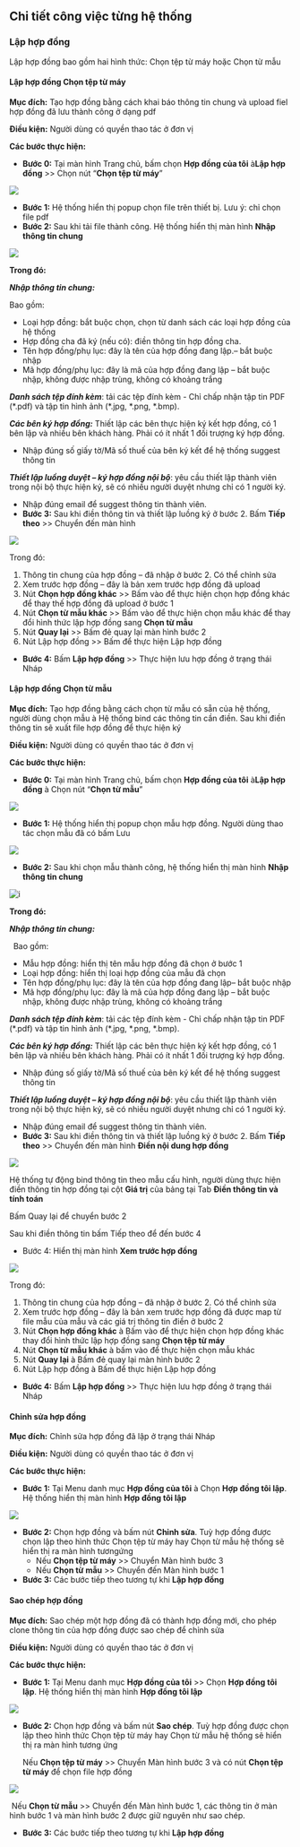 

## **Chi tiết công việc từng hệ thống**


### **Lập hợp đồng**
Lập hợp đồng bao gồm hai hình thức: Chọn tệp từ máy hoặc Chọn từ mẫu
#### **Lập hợp đồng Chọn tệp từ máy**
**Mục đích:** Tạo hợp đồng bằng cách khai báo thông tin chung và upload fiel hợp đồng đã lưu thành công ở dạng pdf

**Điều kiện:** Người dùng có quyền thao tác ở đơn vị

**Các bước thực hiện:**

- **Bước 0:**  Tại màn hình Trang chủ, bấm chọn **Hợp đồng của tôi** à**Lập hợp đồng** >> Chọn nút “**Chọn tệp từ máy**”

![](./picture/PIC_SME_Vcontract_LapHopDongChonTuTepMay.png)

- **Bước 1:** Hệ thống hiển thị popup chọn file trên thiết bị. Lưu ý: chỉ chọn file pdf
- **Bước 2:** Sau khi tải file thành công. Hệ thống hiển thị màn hình **Nhập thông tin chung**

![](./picture/PIC_SME_Vcontract_LapHopDongChonTuTepMay2.png)

**Trong đó:**

***Nhập thông tin chung:***

Bao gồm: 

- Loại hợp đồng: bắt buộc chọn, chọn từ danh sách các loại hợp đồng của hệ thống
- Hợp đồng cha đã ký (nếu có): điền thông tin hợp đồng cha.
- Tên hợp đồng/phụ lục: đây là tên của hợp đồng đang lập.– bắt buộc nhập 
- Mã hợp đồng/phụ lục: đây là mã của hợp đồng đang lập – bắt buộc nhập, không được nhập trùng, không có khoảng trắng

***Danh sách tệp đính kèm***: tải các tệp đính kèm - Chỉ chấp nhận tập tin PDF (\*.pdf) và tập tin hình ảnh (\*.jpg, \*.png, \*.bmp).

***Các bên ký hợp đồng:*** Thiết lập các bên thực hiện ký kết hợp đồng, có 1 bên lập và nhiều bên khách hàng. Phải có ít nhất 1 đối trượng ký hợp đồng.

- Nhập đúng số giấy tờ/Mã số thuế của bên ký kết để hệ thống suggest thông tin

***Thiết lập luồng duyệt – ký hợp đồng nội bộ***: yêu cầu thiết lập thành viên trong nội bộ thực hiện ký, sẽ có nhiều người duyệt nhưng chỉ có 1 người ký.

- Nhập đúng email để suggest thông tin thành viên.
- **Bước 3:** Sau khi điền thông tin và thiết lập luồng ký ở bước 2. Bấm **Tiếp theo** >> Chuyển đến màn hình 

![](./picture/PIC_SME_Vcontract_LapHopDongChonTuTepMay3.png)

Trong đó: 

1) Thông tin chung của hợp đồng – đã nhập ở bước 2. Có thể chỉnh sửa
1) Xem trước hợp đồng – đây là bản xem trước hợp đồng đã upload
1) Nút **Chọn hợp đồng khác** >> Bấm vào để thực hiện chọn hợp đồng khác để thay thế hợp đồng đã upload ở bước 1
1) Nút **Chọn từ mẫu khác** >> Bấm vào để thực hiện chọn mẫu khác để thay đổi hình thức lập hợp đồng sang **Chọn từ mẫu**
1) Nút **Quay lại** >> Bấm đẻ quay lại màn hình bước 2
1) Nút Lập hợp đồng >> Bấm để thực hiện Lập hợp đồng
- **Bước 4:** Bấm **Lập hợp đồng** >> Thực hiện lưu hợp đồng ở trạng thái Nháp
#### **Lập hợp đồng Chọn từ mẫu**
  **Mục đích:** Tạo hợp đồng bằng cách chọn từ mẫu có sẵn của hệ thống, người dùng chọn mẫu à Hệ thống bind các thông tin cần điền. Sau khi điền thông tin sẽ xuất file hợp đồng để thực hiện ký

**Điều kiện:** Người dùng có quyền thao tác ở đơn vị

**Các bước thực hiện:**

- **Bước 0:**  Tại màn hình Trang chủ, bấm chọn **Hợp đồng của tôi** à**Lập hợp đồng** à Chọn nút “**Chọn từ mẫu**”

![](./picture/PIC_SME_Vcontract_LapHopDongChonTuMau1.png)

- **Bước 1:** Hệ thống hiển thị popup chọn mẫu hợp đồng. Người dùng thao tác chọn mẫu đã có  bấm Lưu

![](./picture/PIC_SME_Vcontract_LapHopDongChonTuMau2.png)

- **Bước 2:** Sau khi chọn mẫu thành công, hệ thống hiển thị màn hình **Nhập thông tin chung**

![i](./picture/PICSME_Vcontract_LapHopDongChonTuMau3.png)

**Trong đó:**

***Nhập thông tin chung:***

` `Bao gồm: 

- Mẫu hợp đồng: hiển thị tên mẫu hợp đồng đã chọn ở bước 1
- Loại hợp đồng: hiển thị loại hợp đồng của mẫu đã chọn
- Tên hợp đồng/phụ lục: đây là tên của hợp đồng đang lập– bắt buộc nhập 
- Mã hợp đồng/phụ lục: đây là mã của hợp đồng đang lập – bắt buộc nhập, không được nhập trùng, không có khoảng trắng

***Danh sách tệp đính kèm***: tải các tệp đính kèm - Chỉ chấp nhận tập tin PDF (\*.pdf) và tập tin hình ảnh (\*.jpg, \*.png, \*.bmp).

***Các bên ký hợp đồng:*** Thiết lập các bên thực hiện ký kết hợp đồng, có 1 bên lập và nhiều bên khách hàng. Phải có ít nhất 1 đối trượng ký hợp đồng.

- Nhập đúng số giấy tờ/Mã số thuế của bên ký kết để hệ thống suggest thông tin

***Thiết lập luồng duyệt – ký hợp đồng nội bộ***: yêu cầu thiết lập thành viên trong nội bộ thực hiện ký, sẽ có nhiều người duyệt nhưng chỉ có 1 người ký.

- Nhập đúng email để suggest thông tin thành viên.
- **Bước 3:** Sau khi điền thông tin và thiết lập luồng ký ở bước 2. Bấm **Tiếp theo** >> Chuyển đến màn hình **Điền nội dung hợp đồng**

![](./picture/PIC_SME_Vcontract_LapHopDongChonTuMau3.png)

Hệ thống tự động bind thông tin theo mẫu cấu hình, người dùng thực hiện điền thông tin hợp đồng tại cột **Giá trị** của bảng tại Tab **Điền thông tin và tính toán**

Bấm Quay lại để chuyển bước 2

Sau khi điền thông tin bấm Tiếp theo để đến bước 4

- Bước 4: Hiển thị màn hình **Xem trước hợp đồng**

![](./picture/PIC_SME_Vcontract_LapHopDongChonTuMau4.png)

Trong đó: 

1) Thông tin chung của hợp đồng – đã nhập ở bước 2. Có thể chỉnh sửa
1) Xem trước hợp đồng – đây là bản xem trước hợp đồng đã được map từ file mẫu của mẫu và các giá trị thông tin điền ở bước 2
1) Nút **Chọn hợp đồng khác** à Bấm vào để thực hiện chọn hợp đồng khác thay đổi hình thức lập hợp đồng sang **Chọn tệp từ máy**
1) Nút **Chọn từ mẫu khác** à bấm vào để thực hiện chọn mẫu khác 
1) Nút **Quay lại** à Bấm đẻ quay lại màn hình bước 2
1) Nút Lập hợp đồng à Bấm để thực hiện Lập hợp đồng
- **Bước 4:** Bấm **Lập hợp đồng** >>  Thực hiện lưu hợp đồng ở trạng thái Nháp
#### **Chỉnh sửa hợp đồng**
  **Mục đích:** Chỉnh sửa hợp đồng đã lập ở trạng thái Nháp

**Điều kiện:** Người dùng có quyền thao tác ở đơn vị

**Các bước thực hiện:**

- **Bước 1:**  Tại Menu danh mục **Hợp đồng của tôi** à Chọn **Hợp đồng tôi lập**. Hệ thống hiển thị màn hình **Hợp đồng tôi lập**

![](./picture/PIC_SME_Vcontract_ChinhSuaHopDong3.png)

- **Bước 2:** Chọn hợp đồng và bấm nút **Chỉnh sửa**. Tuỳ hợp đồng được chọn lập theo hình thức Chọn tệp từ máy hay Chọn từ mẫu hệ thống sẽ hiển thị ra màn hình tươngứng
  - Nếu **Chọn tệp từ máy** >> Chuyển Màn hình bước 3
  - Nếu **Chọn từ mẫu** >> Chuyển đến Màn hình bước 1
- **Bước 3:** Các bước tiếp theo tương tự khi **Lập hợp đồng**

#### **Sao chép hợp đồng**
**Mục đích:** Sao chép một hợp đồng đã có thành hợp đồng mới, cho phép clone thông tin của hợp đồng được sao chép để chỉnh sửa

**Điều kiện:** Người dùng có quyền thao tác ở đơn vị

**Các bước thực hiện:**

- **Bước 1:**  Tại Menu danh mục **Hợp đồng của tôi** >> Chọn **Hợp đồng tôi lập**. Hệ thống hiển thị màn hình **Hợp đồng tôi lập**

![](./picture/PIC_SME_Vcontract_SaoChepHopDong1.png)

- **Bước 2:** Chọn hợp đồng và bấm nút **Sao chép**. Tuỳ hợp đồng được chọn lập theo hình thức Chọn tệp từ máy hay Chọn từ mẫu hệ thống sẽ hiển thị ra màn hình tương ứng
  
  Nếu **Chọn tệp từ máy** >> Chuyển Màn hình bước 3 và có nút **Chọn tệp từ máy** để chọn file hợp đồng

![](./picture/PIC_SME_Vcontract_SaoChepHopDong2.png)

​     Nếu **Chọn từ mẫu** >> Chuyển đến Màn hình bước 1, các thông tin ở màn hình bước 1 và màn hình bước 2 được giữ nguyên như sao chép.

- **Bước 3:** Các bước tiếp theo tương tự khi **Lập hợp đồng**

